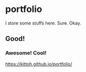 # portfolio

I store some stuffs here.
Sure.
Okay.

## Good!

### Awesome! Cool!

https://kittoh.github.io/portfolio/

